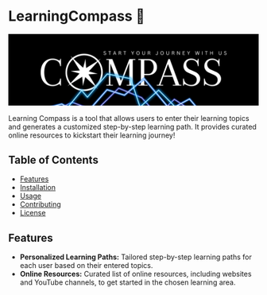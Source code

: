 # LearningCompass 🧭

![LearningCompass](compass.svg)

Learning Compass is a tool that allows users to enter their learning topics and generates a customized step-by-step learning path. It provides curated online resources to kickstart their learning journey!

## Table of Contents
- [Features](#features)
- [Installation](#installation)
- [Usage](#usage)
- [Contributing](#contributing)
- [License](#license)

## Features

- **Personalized Learning Paths:** Tailored step-by-step learning paths for each user based on their entered topics.
- **Online Resources:** Curated list of online resources, including websites and YouTube channels, to get started in the chosen learning area.

